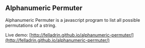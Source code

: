 ## Alphanumeric Permuter ##

Alphanumeric Permuter is a javascript program to list all possible permutations of a string.

Live demo: [http://felladrin.github.io/alphanumeric-permuter/](http://felladrin.github.io/alphanumeric-permuter/)